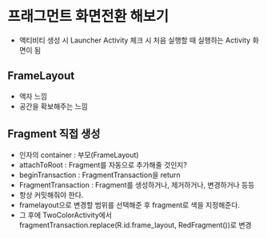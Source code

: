 # 프래그먼트 화면전환 해보기

- 액티비티 생성 시 Launcher Activity 체크 시 처음 실행할 때 실행하는 Activity 화면이 됨

## FrameLayout

- 액자 느낌
- 공간을 확보해주는 느낌

## Fragment 직접 생성

- 인자의 container : 부모(FrameLayout)
- attachToRoot : Fragment를 자동으로 추가해줄 것인지?
- beginTransaction : FragmentTransaction을 return 
- FragmentTransaction : Fragment를 생성하거나, 제거하거나, 변경하거나 등등
- 항상 커밋해줘야 한다.
- framelayout으로 변경할 범위를 선택해준 후 fragment로 색을 지정해준다. 
- 그 후에 TwoColorActivity에서 fragmentTransaction.replace(R.id.frame_layout, RedFragment())로 변경